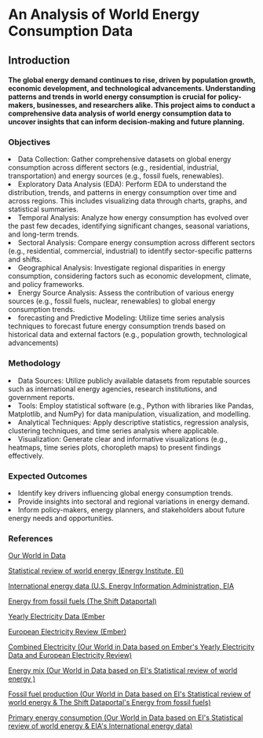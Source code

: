 # An Analysis of World Energy Consumption Data

## Introduction

#### The global energy demand continues to rise, driven by population growth, economic development, and technological advancements. Understanding patterns and trends in world energy consumption is crucial for policy-makers, businesses, and researchers alike. This project aims to conduct a comprehensive data analysis of world energy consumption data to uncover insights that can inform decision-making and future planning.

### Objectives 

<li>Data Collection: Gather comprehensive datasets on global energy consumption across different sectors (e.g., residential, industrial, transportation) and energy sources (e.g., fossil fuels, renewables).</li>

<li>Exploratory Data Analysis (EDA): Perform EDA to understand the distribution, trends, and patterns in energy consumption over time and across regions. This includes visualizing data through charts, graphs, and statistical summaries.</li>

<li>Temporal Analysis: Analyze how energy consumption has evolved over the past few decades, identifying significant changes, seasonal variations, and long-term trends.</li>

<li>Sectoral Analysis: Compare energy consumption across different sectors (e.g., residential, commercial, industrial) to identify sector-specific patterns and shifts.</li>

<li>Geographical Analysis: Investigate regional disparities in energy consumption, considering factors such as economic development, climate, and policy frameworks.</li>

<li>Energy Source Analysis: Assess the contribution of various energy sources (e.g., fossil fuels, nuclear, renewables) to global energy consumption trends.</li>

<li>forecasting and Predictive Modeling: Utilize time series analysis techniques to forecast future energy consumption trends based on historical data and external factors (e.g., population growth, technological advancements)</li>

### Methodology

<li>Data Sources: Utilize publicly available datasets from reputable sources such as international energy agencies, research institutions, and government reports.</li>
  
<li>Tools: Employ statistical software (e.g., Python with libraries like Pandas, Matplotlib, and NumPy) for data manipulation, visualization, and modelling.</li>

<li>Analytical Techniques: Apply descriptive statistics, regression analysis, clustering techniques, and time series analysis where applicable.</li>

<li>Visualization: Generate clear and informative visualizations (e.g., heatmaps, time series plots, choropleth maps) to present findings effectively.</li>

### Expected Outcomes

<li>Identify key drivers influencing global energy consumption trends.</li>

<li>Provide insights into sectoral and regional variations in energy demand.</li>

<li>Inform policy-makers, energy planners, and stakeholders about future energy needs and opportunities.</li>

### References
<a href =https://ourworldindata.org >Our World in Data </a>


<a href = https://www.energyinst.org/statistical-review>Statistical review of world energy (Energy Institute, EI) </a>

<a href = https://www.eia.gov/opendata/index.php#bulk-downloads>International energy data (U.S. Energy Information Administration, EIA</a>

<a href = https://www.theshiftdataportal.org/energy> Energy from fossil fuels (The Shift Dataportal)</a>

<a href = https://ember-climate.org/data-catalogue/yearly-electricity-data/> Yearly Electricity Data (Ember </a>

<a href =https://ember-climate.org/insights/research/european-electricity-review-2022/ > European Electricity Review (Ember) </a>

<a href = https://github.com/owid/etl/blob/master/etl/steps/data/garden/ember/2023-07-10/combined_electricity.py> Combined Electricity (Our World in Data based on Ember's Yearly Electricity Data and European Electricity Review)</a>

<a href = https://github.com/owid/etl/blob/master/etl/steps/data/garden/energy/2023-07-10/energy_mix.py > Energy mix (Our World in Data based on EI's Statistical review of world energy ) </a>

<a href = https://github.com/owid/etl/blob/master/etl/steps/data/garden/energy/2023-07-10/fossil_fuel_production.py >Fossil fuel production (Our World in Data based on EI's Statistical review of world energy & The Shift Dataportal's Energy from fossil fuels)</a>

<a href = https://github.com/owid/etl/blob/master/etl/steps/data/garden/energy/2023-07-10/primary_energy_consumption.py>Primary energy consumption (Our World in Data based on EI's Statistical review of world energy & EIA's International energy data)</a> 


